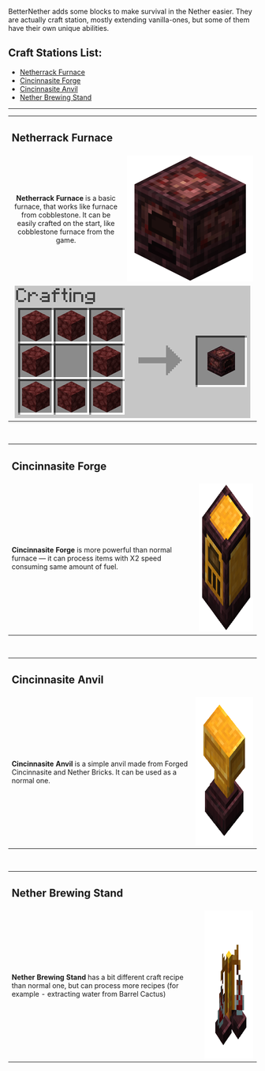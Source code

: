 BetterNether adds some blocks to make survival in the Nether easier. They are actually craft station, mostly extending vanilla-ones, but some of them have their own unique abilities.

## Craft Stations List:
- [Netherrack Furnace](#netherrack-furnace)
- [Cincinnasite Forge](#cincinnasite-forge)
- [Cincinnasite Anvil](#cincinnasite-anvil)
- [Nether Brewing Stand](#nether-brewing-stand)

***

<table width="100%">
	<tr>
		<td colspan="2"><h2>Netherrack Furnace</h2></td>
	</tr>
	<tr>
		<td>
			<div align="center">
				<b>Netherrack Furnace</b> is a basic furnace, that works like furnace from cobblestone. It can be easily crafted on the start, like cobblestone furnace from the game.
			</div>
		</td>
		<td width="256"><img src="./images/netherrack_furnace.png"></td>
	</tr>
	<tr>
		<td colspan="2" height="134">
			<div align="center">
				<img src="./recipes/recipe_netherrack_furnace.png">
			</div>
		</td>
	</tr>
</table>
<br>

<table width="100%">
	<tr>
		<td colspan="2"><h2>Cincinnasite Forge</h2></td>
	</tr>
	<tr>
		<td><b>Cincinnasite Forge</b> is more powerful than normal furnace — it can process items with X2 speed consuming same amount of fuel.</td>
		<td><img src="./images/cincinnasite_forge.png" height="300"></td>
	</tr>
</table>
<br>

<table width="100%">
	<tr>
		<td colspan="2"><h2>Cincinnasite Anvil</h2></td>
	</tr>
	<tr>
		<td><b>Cincinnasite Anvil</b> is a simple anvil made from Forged Cincinnasite and Nether Bricks. It can be used as a normal one.</td>
		<td><img src="./images/cincinnasite_anvil.png" height="300"></td>
	</tr>
</table>
<br>

<table width="100%">
	<tr>
		<td colspan="2"><h2>Nether Brewing Stand</h2></td>
	</tr>
	<tr>
		<td><b>Nether Brewing Stand</b> has a bit different craft recipe than normal one, but can process more recipes (for example - extracting water from Barrel Cactus)</td>
		<td><img src="./images/nether_brewing_stand.png" height="300"></td>
	</tr>
</table>
<br>